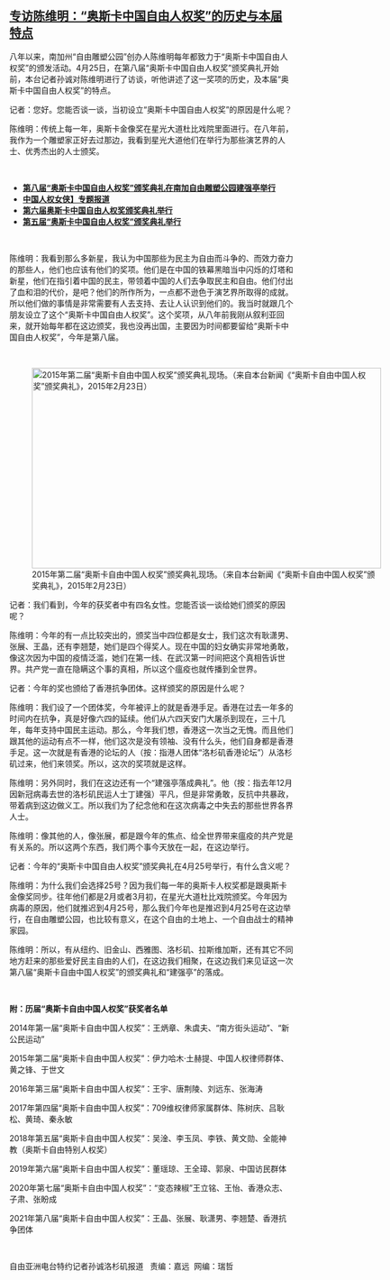 <!--1619535701000-->
[专访陈维明：“奥斯卡中国自由人权奖”的历史与本届特点](https://www.rfa.org/mandarin/yataibaodao/gangtai/sc-04272021104121.html)
------

<p>八年以来，南加州“自由雕塑公园”创办人陈维明每年都致力于“奥斯卡中国自由人权奖”的颁发活动。4月25日，在第八届“奥斯卡中国自由人权奖”颁奖典礼开始前，本台记者孙诚对陈维明进行了访谈，听他讲述了这一奖项的历史，及本届“奥斯卡中国自由人权奖”的特点。</p><p>记者：您好。您能否谈一谈，当初设立“奥斯卡中国自由人权奖”的原因是什么呢？</p><p>陈维明：传统上每一年，奥斯卡金像奖在星光大道杜比戏院里面进行。在八年前，我作为一个雕塑家正好去过那边，我看到星光大道他们在举行为那些演艺界的人士、优秀杰出的人士颁奖。</p><p><br/></p><ul><li><strong><a href="https://www.rfa.org/mandarin/yataibaodao/gangtai/sc-04262021085341.html">第八届“奥斯卡中国自由人权奖”颁奖典礼在南加自由雕塑公园建强亭举行</a></strong></li><li><a href="https://www.rfa.org/mandarin/ytbdzhuantixilie/zhongguonuxia/"><strong>中国人权女侠】专题报道</strong></a></li><li><strong><a href="https://www.rfa.org/mandarin/yataibaodao/meiti/ck-02252019103650.html">第六届奥斯卡中国自由人权奖颁奖典礼举行</a></strong></li><li><strong><a href="https://www.rfa.org/mandarin/yataibaodao/renquanfazhi/ck-03052018102338.html">第五届“奥斯卡中国自由人权奖”颁奖典礼举行</a></strong></li></ul><p><br/></p><p>陈维明：我看到那么多新星，我认为中国那些为民主为自由而斗争的、而效力奋力的那些人，他们也应该有他们的奖项。他们是在中国的铁幕黑暗当中闪烁的灯塔和新星，他们在指引着中国的民主，带领着中国的人们去争取民主和自由。他们付出了血和泪的代价，是吧？他们的所作所为，一点都不逊色于演艺界所取得的成就。所以他们做的事情是非常需要有人去支持、去让人认识到他们的。我当时就跟几个朋友设立了这个“奥斯卡中国自由人权奖”。这个奖项，从八年前我刚从叙利亚回来，就开始每年都在这边颁奖，我也没再出国，主要因为时间都要留给“奥斯卡中国自由人权奖”，今年是第八届。</p><p><br/></p><p><figure class="image-richtext image-inline captioned" style="width:620px;"><img alt="2015年第二届“奥斯卡自由中国人权奖”颁奖典礼现场。（来自本台新闻《“奥斯卡自由中国人权奖”颁奖典礼》，2015年2月23日）" height="356" src="https://www.rfa.org/mandarin/yataibaodao/gangtai/sc-04272021104121.html/m0427-sc2.jpg/@@images/cab1e895-32a9-4fe4-bea5-fe673bc18b3d.jpeg" title="M0427-SC2.jpg" width="620"/><figcaption class="image-caption">2015年第二届“奥斯卡自由中国人权奖”颁奖典礼现场。（来自本台新闻《“奥斯卡自由中国人权奖”颁奖典礼》，2015年2月23日）</figcaption><small></small></figure></p><p>记者：我们看到，今年的获奖者中有四名女性。您能否谈一谈给她们颁奖的原因呢？</p><p>陈维明：今年的有一点比较突出的，颁奖当中四位都是女士，我们这次有耿潇男、张展、王晶，还有李翘楚，她们是四个得奖人。现在中国的妇女确实非常地勇敢，像这次因为中国的疫情泛滥，她们在第一线、在武汉第一时间把这个真相告诉世界。共产党一直在隐瞒这个事的真相，所以这个瘟疫也就传播到全世界。</p><p>记者：今年的奖也颁给了香港抗争团体。这样颁奖的原因是什么呢？</p><p>陈维明：我们设了一个团体奖，今年被评上的就是香港手足。香港在过去一年多的时间内在抗争，真是好像六四的延续。他们从六四天安门大屠杀到现在，三十几年，每年支持中国民主运动。那么，今年我们想，香港这一次当之无愧。而且他们跟其他的运动有点不一样，他们这次是没有领袖、没有什么头，他们自身都是香港手足。这一次就是有香港的论坛的人（按：指港人团体“洛杉矶香港论坛”）从洛杉矶过来，他们来领奖。所以，这次的奖项就是这样。</p><p>陈维明：另外同时，我们在这边还有一个“建强亭落成典礼”。他（按：指去年12月因新冠病毒去世的洛杉矶民运人士丁建强）平凡，但是非常勇敢，反抗中共暴政，带着病到这边做义工。所以我们为了纪念他和在这次病毒之中失去的那些世界各界人士。</p><p>陈维明：像其他的人，像张展，都是跟今年的焦点、给全世界带来瘟疫的共产党是有关系的。所以这两个东西，我们两个事今天放在一起，在这边举行。</p><p>记者：今年的“奥斯卡中国自由人权奖”颁奖典礼在4月25号举行，有什么含义呢？</p><p>陈维明：为什么我们会选择25号？因为我们每一年的奥斯卡人权奖都是跟奥斯卡金像奖同步。往年他们都是2月或者3月初，在星光大道杜比戏院颁奖。今年因为病毒的原因，他们就推迟到4月25号，那么我们今年也是推迟到4月25号在这边举行，在自由雕塑公园，也比较有意义，在这个自由的土地上、一个自由战士的精神家园。</p><p>陈维明：所以，有从纽约、旧金山、西雅图、洛杉矶、拉斯维加斯，还有其它不同地方赶来的那些爱好民主自由的人们，在这边我们相聚，在这边我们来见证这一次第八届“奥斯卡自由中国人权奖”的颁奖典礼和“建强亭”的落成。</p><p><br/></p><p><strong>附：历届“奥斯卡自由中国人权奖”获奖者名单</strong></p><p>2014年第一届“奥斯卡自由中国人权奖”：王炳章、朱虞夫、“南方街头运动”、“新公民运动”</p><p>2015年第二届“奥斯卡自由中国人权奖”：伊力哈木·土赫提、中国人权律师群体、黄之锋、于世文</p><p>2016年第三届“奥斯卡自由中国人权奖”：王宇、唐荆陵、刘远东、张海涛</p><p>2017年第四届“奥斯卡自由中国人权奖”：709维权律师家属群体、陈树庆、吕耿松、黄琦、秦永敏</p><p>2018年第五届“奥斯卡自由中国人权奖”：吴淦、李玉凤、李铁、黄文勋、全能神教（奥斯卡自由特别人权奖）</p><p>2019年第六届“奥斯卡自由中国人权奖”：董瑶琼、王全璋、郭泉、中国访民群体</p><p>2020年第七届“奥斯卡自由中国人权奖”：“变态辣椒”王立铭、王怡、香港众志、子肃、张盼成</p><p>2021年第八届“奥斯卡自由中国人权奖”：王晶、张展、耿潇男、李翘楚、香港抗争团体</p><p><br/></p><p>自由亚洲电台特约记者孙诚洛杉矶报道   责编：嘉远  网编：瑞哲</p>
